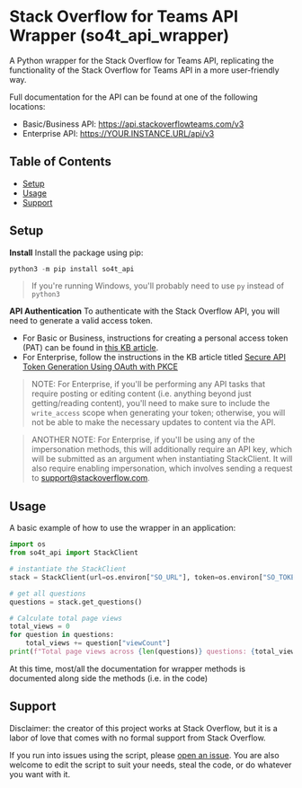 # Stack Overflow for Teams API Wrapper (so4t_api_wrapper)
A Python wrapper for the Stack Overflow for Teams API, replicating the functionality of the Stack Overflow for Teams API in a more user-friendly way.

Full documentation for the API can be found at one of the following locations:
* Basic/Business API: https://api.stackoverflowteams.com/v3
* Enterprise API: https://YOUR.INSTANCE.URL/api/v3

## Table of Contents
* [Setup](https://github.com/jklick-so/so4t_api_wrapper?tab=readme-ov-file#setup)
* [Usage](https://github.com/jklick-so/so4t_api_wrapper?tab=readme-ov-file#basic-usage)
* [Support](https://github.com/jklick-so/so4t_api_wrapper?tab=readme-ov-file#support)


## Setup

**Install**
Install the package using pip:

```python
python3 -m pip install so4t_api
```
> If you're running Windows, you'll probably need to use `py` instead of `python3`

**API Authentication**
To authenticate with the Stack Overflow API, you will need to generate a valid access token.

* For Basic or Business, instructions for creating a personal access token (PAT) can be found in [this KB article](https://stackoverflow.help/en/articles/4385859-stack-overflow-for-teams-api).
* For Enterprise, follow the instructions in the KB article titled [Secure API Token Generation Using OAuth with PKCE](https://support.stackenterprise.co/support/solutions/articles/22000286119-secure-api-token-generation-using-oauth-with-pkce)

> NOTE: For Enterprise, if you'll be performing any API tasks that require posting or editing content (i.e. anything beyond just getting/reading content), you'll need to make sure to include the `write_access` scope when generating your token; otherwise, you will not be able to make the necessary updates to content via the API.

> ANOTHER NOTE: For Enterprise, if you'll be using any of the impersonation methods, this will additionally require an API key, which will be submitted as an argument when instantiating StackClient. It will also require enabling impersonation, which involves sending a request to support@stackoverflow.com.


## Usage
A basic example of how to use the wrapper in an application:

```python
import os
from so4t_api import StackClient

# instantiate the StackClient
stack = StackClient(url=os.environ["SO_URL"], token=os.environ["SO_TOKEN"]) 

# get all questions
questions = stack.get_questions() 

# Calculate total page views
total_views = 0
for question in questions:
    total_views += question["viewCount"]
print(f"Total page views across {len(questions)} questions: {total_views}")
```

At this time, most/all the documentation for wrapper methods is documented along side the methods (i.e. in the code)

## Support
Disclaimer: the creator of this project works at Stack Overflow, but it is a labor of love that comes with no formal support from Stack Overflow. 

If you run into issues using the script, please [open an issue](https://github.com/jklick-so/so4t_api_wrapper/issues). You are also welcome to edit the script to suit your needs, steal the code, or do whatever you want with it.
